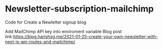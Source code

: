# Newsletter-subscription-mailchimp
Code for Create a Newletter signup blog

Add MailChimp API key into enviroment variable
Blog post link:https://blog.harishsg.me/2021-01-25-create-your-own-newsletter-with-next-js-api-routes-and-mailchimp/
